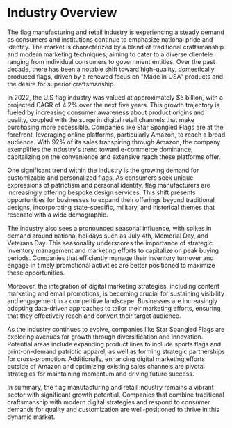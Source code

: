 # Industry Overview

The flag manufacturing and retail industry is experiencing a steady demand as consumers and institutions continue to emphasize national pride and identity. The market is characterized by a blend of traditional craftsmanship and modern marketing techniques, aiming to cater to a diverse clientele ranging from individual consumers to government entities. Over the past decade, there has been a notable shift toward high-quality, domestically produced flags, driven by a renewed focus on "Made in USA" products and the desire for superior craftsmanship.

In 2022, the U.S flag industry was valued at approximately $5 billion, with a projected CAGR of 4.2% over the next five years. This growth trajectory is fueled by increasing consumer awareness about product origins and quality, coupled with the surge in digital retail channels that make purchasing more accessible. Companies like Star Spangled Flags are at the forefront, leveraging online platforms, particularly Amazon, to reach a broad audience. With 92% of its sales transpiring through Amazon, the company exemplifies the industry's trend toward e-commerce dominance, capitalizing on the convenience and extensive reach these platforms offer.

One significant trend within the industry is the growing demand for customizable and personalized flags. As consumers seek unique expressions of patriotism and personal identity, flag manufacturers are increasingly offering bespoke design services. This shift presents opportunities for businesses to expand their offerings beyond traditional designs, incorporating state-specific, military, and historical themes that resonate with a wide demographic.

The industry also sees a pronounced seasonal influence, with spikes in demand around national holidays such as July 4th, Memorial Day, and Veterans Day. This seasonality underscores the importance of strategic inventory management and marketing efforts to capitalize on peak buying periods. Companies that efficiently manage their inventory turnover and engage in timely promotional activities are better positioned to maximize these opportunities.

Moreover, the integration of digital marketing strategies, including content marketing and email promotions, is becoming crucial for sustaining visibility and engagement in a competitive landscape. Businesses are increasingly adopting data-driven approaches to tailor their marketing efforts, ensuring that they effectively reach and convert their target audience.

As the industry continues to evolve, companies like Star Spangled Flags are exploring avenues for growth through diversification and innovation. Potential areas include expanding product lines to include sports flags and print-on-demand patriotic apparel, as well as forming strategic partnerships for cross-promotion. Additionally, enhancing digital marketing efforts outside of Amazon and optimizing existing sales channels are pivotal strategies for maintaining momentum and driving future success.

In summary, the flag manufacturing and retail industry remains a vibrant sector with significant growth potential. Companies that combine traditional craftsmanship with modern digital strategies and respond to consumer demands for quality and customization are well-positioned to thrive in this dynamic market.